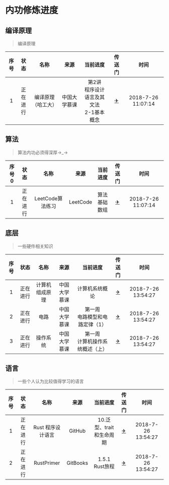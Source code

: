 # 内功修炼进度

## 编译原理 
> 编译原理

|序号|状态|名称|来源|当前进度|传送门|时间|
|:---:|:---:|:---:|:---:|:---:|:---:|:---:|
|1|正在<br>进行|编译原理（哈工大）|中国大学慕课|第2讲<br>程序设计语言及其文法<br>2-1基本概念|[✈](https://www.icourse163.org/learn/HIT-1002123007?tid=1002655021#/learn/content?type=detail&id=1003771333&sm=1)|2018-7-26 11:07:14|

## 算法
> 算法内功必须得深厚→_→

|序号0|状态|名称|来源|当前进度|传送门|时间|
|:---:|:---:|:---:|:---:|:---:|:---:|:---:|
|1|正在<br>进行|LeetCode算法练习|LeetCode|算法基础<br>数组|[✈](https://leetcode-cn.com/explore/interview/card/top-interview-questions-easy/1/array/29/)|2018-7-26 11:07:14|

## 底层
> 一些硬件相关知识

|序号|状态|名称|来源|当前进度|传送门|时间|
|:---:|:---:|:---:|:---:|:---:|:---:|:---:|
|1|正在<br>进行|计算机组成原理|中国大学慕课|计算机系统概论|[✈](https://www.icourse163.org/learn/HIT-309001?tid=360004#/learn/content?type=detail&id=854160&sm=1)|2018-7-26 13:54:27|
|2|正在进行|电路|中国大学慕课|第一周<br>电路模型和电路定律（1）|[✈](https://www.icourse163.org/learn/XJTU-47024?tid=1002791005#/learn/content?type=detail&id=1003839534)|2018-7-26 13:54:27|
|3|正在<br>进行|操作系统|中国大学慕课|第一周<br>计算机操作系统概述（上）|[✈](https://www.icourse163.org/learn/NJU-1001571004?tid=1002784135#/learn/content?type=detail&id=1004022003)|2018-7-26 13:54:27|

## 语言
> 一些个人认为比较值得学习的语言

|序号|状态|名称|来源|当前进度|传送门|时间|
|:---:|:---:|:---:|:---:|:---:|:---:|:---:|
|1|正在<br>进行|Rust 程序设计语言|GitHub|10.泛型、trait 和生命周期|[✈](https://kaisery.github.io/trpl-zh-cn/ch10-00-generics.html#a泛型trait-和生命周期)|2018-7-26 13:54:27|
|2|正在进行|RustPrimer|GitBooks|1.5.1 Rust旅程|[✈](https://rustcc.gitbooks.io/rustprimer/content/quickstart/rust-travel.html)|2018-7-26 13:54:27|
